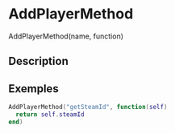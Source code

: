 # AddPlayerMethod
AddPlayerMethod(name, function)

## Description

## Exemples

```lua
AddPlayerMethod("getSteamId", function(self)
  return self.steamId
end)
```
